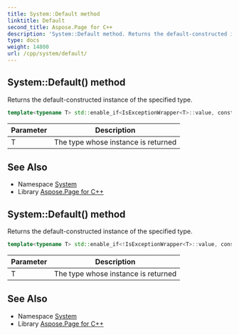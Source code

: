 ```yaml
---
title: System::Default method
linktitle: Default
second_title: Aspose.Page for C++
description: 'System::Default method. Returns the default-constructed instance of the specified type in C++.'
type: docs
weight: 14800
url: /cpp/system/default/
---
```

## System::Default() method


Returns the default-constructed instance of the specified type.

```cpp
template<typename T> std::enable_if<IsExceptionWrapper<T>::value, constT &>::type System::Default()
```


| Parameter | Description |
| --- | --- |
| T | The type whose instance is returned |

## See Also

* Namespace [System](../)
* Library [Aspose.Page for C++](../../)
## System::Default() method


Returns the default-constructed instance of the specified type.

```cpp
template<typename T> std::enable_if<!IsExceptionWrapper<T>::value, constT &>::type System::Default()
```


| Parameter | Description |
| --- | --- |
| T | The type whose instance is returned |

## See Also

* Namespace [System](../)
* Library [Aspose.Page for C++](../../)
